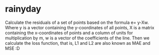 # rainyday
Calculate the residuals of a set of points based on the formula e= y-Xw. Where y is a vector containing the y-coordinates of all points, X is a matrix containing the x-coordinates of points and a column of units for multiplication by m, w is a vector of the coefficients of the line.
Then we calculate the loss function, that is, L1 and L2 are also known as MAE and MSE :D
